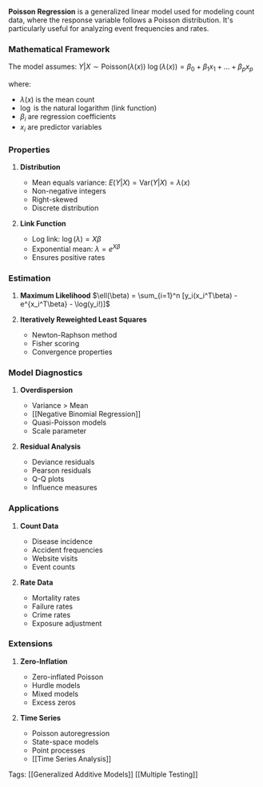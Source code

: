 **Poisson Regression** is a generalized linear model used for modeling count data, where the response variable follows a Poisson distribution. It's particularly useful for analyzing event frequencies and rates.

### Mathematical Framework
The model assumes:
$Y|X \sim \text{Poisson}(\lambda(x))$
$\log(\lambda(x)) = \beta_0 + \beta_1x_1 + ... + \beta_px_p$

where:
- $\lambda(x)$ is the mean count
- $\log$ is the natural logarithm (link function)
- $\beta_i$ are regression coefficients
- $x_i$ are predictor variables

### Properties
1. **Distribution**
   - Mean equals variance: $E(Y|X) = \text{Var}(Y|X) = \lambda(x)$
   - Non-negative integers
   - Right-skewed
   - Discrete distribution

2. **Link Function**
   - Log link: $\log(\lambda) = X\beta$
   - Exponential mean: $\lambda = e^{X\beta}$
   - Ensures positive rates

### Estimation
1. **Maximum Likelihood**
   $\ell(\beta) = \sum_{i=1}^n [y_i(x_i^T\beta) - e^{x_i^T\beta} - \log(y_i!)]$

2. **Iteratively Reweighted Least Squares**
   - Newton-Raphson method
   - Fisher scoring
   - Convergence properties

### Model Diagnostics
1. **Overdispersion**
   - Variance > Mean
   - [[Negative Binomial Regression]]
   - Quasi-Poisson models
   - Scale parameter

2. **Residual Analysis**
   - Deviance residuals
   - Pearson residuals
   - Q-Q plots
   - Influence measures

### Applications
1. **Count Data**
   - Disease incidence
   - Accident frequencies
   - Website visits
   - Event counts

2. **Rate Data**
   - Mortality rates
   - Failure rates
   - Crime rates
   - Exposure adjustment

### Extensions
1. **Zero-Inflation**
   - Zero-inflated Poisson
   - Hurdle models
   - Mixed models
   - Excess zeros

2. **Time Series**
   - Poisson autoregression
   - State-space models
   - Point processes
   - [[Time Series Analysis]]

Tags:
[[Generalized Additive Models]]
[[Multiple Testing]]
